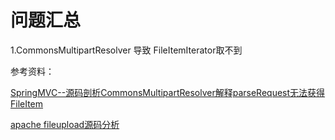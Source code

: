 # 问题汇总

1.CommonsMultipartResolver 导致 FileItemIterator取不到

参考资料：

[SpringMVC--源码剖析CommonsMultipartResolver解释parseRequest无法获得FileItem](https://blog.csdn.net/minkeyto/article/details/82491463)

[apache fileupload源码分析](https://developer.aliyun.com/article/38969)

